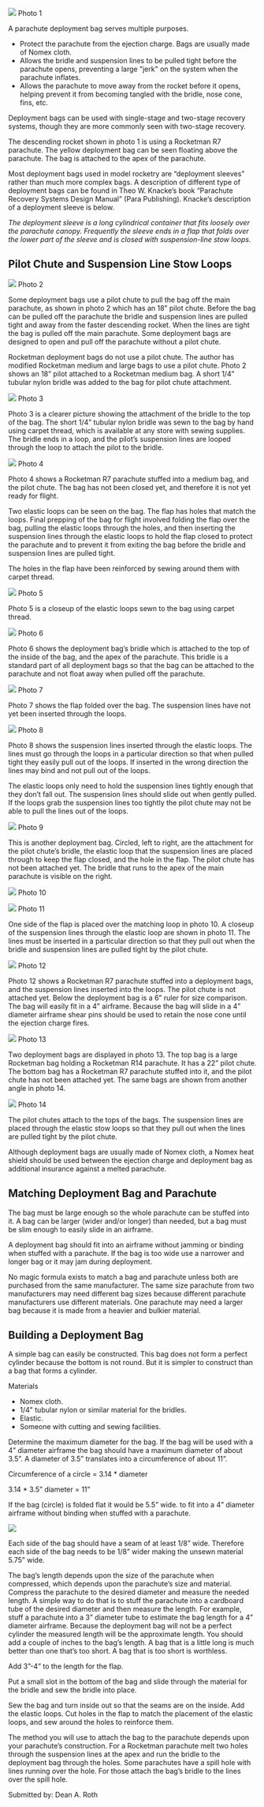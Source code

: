 ![](/images/deploybag_descent.jpg)
Photo 1

A parachute deployment bag serves multiple purposes.

- Protect the parachute from the ejection charge. Bags are usually made of Nomex cloth.
- Allows the bridle and suspension lines to be pulled tight before the parachute opens, preventing a large "jerk" on the system when the parachute inflates.
- Allows the parachute to move away from the rocket before it opens, helping prevent it from becoming tangled with the bridle, nose cone, fins, etc.

Deployment bags can be used with single-stage and two-stage recovery systems, though they are more commonly seen with two-stage recovery.

The descending rocket shown in photo 1 is using a Rocketman R7 parachute. The yellow deployment bag can be seen floating above the parachute. The bag is attached to the apex of the parachute.

Most deployment bags used in model rocketry are “deployment sleeves” rather than much more complex bags. A description of different type of deployment bags can be found in Theo W. Knacke’s book “Parachute Recovery Systems Design Manual” (Para Publishing). Knacke’s description of a deployment sleeve is below.

_The deployment sleeve is a long cylindrical container that fits loosely over the parachute canopy. Frequently the sleeve ends in a flap that folds over the lower part of the sleeve and is closed with suspension-line stow loops._

## Pilot Chute and Suspension Line Stow Loops

![](/images/deploybag_rm7.jpg)
Photo 2

Some deployment bags use a pilot chute to pull the bag off the main parachute, as shown in photo 2 which has an 18” pilot chute. Before the bag can be pulled off the parachute the bridle and suspension lines are pulled tight and away from the faster descending rocket. When the lines are tight the bag is pulled off the main parachute. Some deployment bags are designed to open and pull off the parachute without a pilot chute.

Rocketman deployment bags do not use a pilot chute. The author has modified Rocketman medium and large bags to use a pilot chute. Photo 2 shows an 18” pilot attached to a Rocketman medium bag. A short 1/4” tubular nylon bridle was added to the bag for pilot chute attachment.

![](/images/deploybag_rm5.jpg)
Photo 3

Photo 3 is a clearer picture showing the attachment of the bridle to the top of the bag. The short 1/4” tubular nylon bridle was sewn to the bag by hand using carpet thread, which is available at any store with sewing supplies. The bridle ends in a loop, and the pilot’s suspension lines are looped through the loop to attach the pilot to the bridle.

![](/images/deploybag_rm6.jpg)
Photo 4

Photo 4 shows a Rocketman R7 parachute stuffed into a medium bag, and the pilot chute. The bag has not been closed yet, and therefore it is not yet ready for flight.

Two elastic loops can be seen on the bag. The flap has holes that match the loops. Final prepping of the bag for flight involved folding the flap over the bag, pulling the elastic loops through the holes, and then inserting the suspension lines through the elastic loops to hold the flap closed to protect the parachute and to prevent it from exiting the bag before the bridle and suspension lines are pulled tight.

The holes in the flap have been reinforced by sewing around them with carpet thread.

![](/images/deploybag_rm2.jpg)
Photo 5

Photo 5 is a closeup of the elastic loops sewn to the bag using carpet thread.

![](/images/deploybag_rma.jpg)
Photo 6

Photo 6 shows the deployment bag’s bridle which is attached to the top of the inside of the bag, and the apex of the parachute. This bridle is a standard part of all deployment bags so that the bag can be attached to the parachute and not float away when pulled off the parachute.

![](/images/deploybag_rm3.jpg)
Photo 7

Photo 7 shows the flap folded over the bag. The suspension lines have not yet been inserted through the loops.

![](/images/deploybag_rm4.jpg)
Photo 8

Photo 8 shows the suspension lines inserted through the elastic loops. The lines must go through the loops in a particular direction so that when pulled tight they easily pull out of the loops. If inserted in the wrong direction the lines may bind and not pull out of the loops.

The elastic loops only need to hold the suspension lines tightly enough that they don’t fall out. The suspension lines should slide out when gently pulled. If the loops grab the suspension lines too tightly the pilot chute may not be able to pull the lines out of the loops.

![](/images/deploybag_fox.jpg)
Photo 9

This is another deployment bag. Circled, left to right, are the attachment for the pilot chute’s bridle, the elastic loop that the suspension lines are placed through to keep the flap closed, and the hole in the flap. The pilot chute has not been attached yet. The bridle that runs to the apex of the main parachute is visible on the right.

![](/images/deploybag_loopa.jpg)
Photo 10

![](/images/deploybag_loopb.jpg)
Photo 11

One side of the flap is placed over the matching loop in photo 10. A closeup of the suspension lines through the elastic loop are shown in photo 11. The lines must be inserted in a particular direction so that they pull out when the bridle and suspension lines are pulled tight by the pilot chute.

![](/images/deploybag_foxr7.jpg)
Photo 12

Photo 12 shows a Rocketman R7 parachute stuffed into a deployment bags, and the suspension lines inserted into the loops. The pilot chute is not attached yet. Below the deployment bag is a 6” ruler for size comparison. The bag will easily fit in a 4” airframe. Because the bag will slide in a 4” diameter airframe shear pins should be used to retain the nose cone until the ejection charge fires.

![](/images/deploybag_twob.jpg)
Photo 13

Two deployment bags are displayed in photo 13. The top bag is a large Rocketman bag holding a Rocketman R14 parachute. It has a 22” pilot chute. The bottom bag has a Rocketman R7 parachute stuffed into it, and the pilot chute has not been attached yet. The same bags are shown from another angle in photo 14.

![](/images/deploybag_twoa.jpg)
Photo 14

The pilot chutes attach to the tops of the bags. The suspension lines are placed through the elastic stow loops so that they pull out when the lines are pulled tight by the pilot chute.

Although deployment bags are usually made of Nomex cloth, a Nomex heat shield should be used between the ejection charge and deployment bag as additional insurance against a melted parachute.

## Matching Deployment Bag and Parachute

The bag must be large enough so the whole parachute can be stuffed into it. A bag can be larger (wider and/or longer) than needed, but a bag must be slim enough to easily slide in an airframe.

A deployment bag should fit into an airframe without jamming or binding when stuffed with a parachute. If the bag is too wide use a narrower and longer bag or it may jam during deployment.

No magic formula exists to match a bag and parachute unless both are purchased from the same manufacturer. The same size parachute from two manufacturers may need different bag sizes because different parachute manufacturers use different materials. One parachute may need a larger bag because it is made from a heavier and bulkier material.

## Building a Deployment Bag

A simple bag can easily be constructed. This bag does not form a perfect cylinder because the bottom is not round. But it is simpler to construct than a bag that forms a cylinder.

Materials

- Nomex cloth.
- 1/4" tubular nylon or similar material for the bridles.
- Elastic.
- Someone with cutting and sewing facilities.

Determine the maximum diameter for the bag. If the bag will be used with a 4” diameter airframe the bag should have a maximum diameter of about 3.5”. A diameter of 3.5” translates into a circumference of about 11”.

Circumference of a circle = 3.14 \* diameter

3.14 \* 3.5” diameter = 11”

If the bag (circle) is folded flat it would be 5.5” wide. to fit into a 4” diameter airframe without binding when stuffed with a parachute.

![](/images/deploybag_diagram1.jpg)

Each side of the bag should have a seam of at least 1/8” wide. Therefore each side of the bag needs to be 1/8” wider making the unsewn material 5.75” wide.

The bag’s length depends upon the size of the parachute when compressed, which depends upon the parachute’s size and material. Compress the parachute to the desired diameter and measure the needed length. A simple way to do that is to stuff the parachute into a cardboard tube of the desired diameter and then measure the length. For example, stuff a parachute into a 3” diameter tube to estimate the bag length for a 4” diameter airframe. Because the deployment bag will not be a perfect cylinder the measured length will be the approximate length. You should add a couple of inches to the bag’s length. A bag that is a little long is much better than one that’s too short. A bag that is too short is worthless.

Add 3”-4” to the length for the flap.

Put a small slot in the bottom of the bag and slide through the material for the bridle and sew the bridle into place.

Sew the bag and turn inside out so that the seams are on the inside. Add the elastic loops. Cut holes in the flap to match the placement of the elastic loops, and sew around the holes to reinforce them.

The method you will use to attach the bag to the parachute depends upon your parachute’s construction. For a Rocketman parachute melt two holes through the suspension lines at the apex and run the bridle to the deployment bag through the holes. Some parachutes have a spill hole with lines running over the hole. For those attach the bag’s bridle to the lines over the spill hole.

Submitted by: Dean A. Roth

